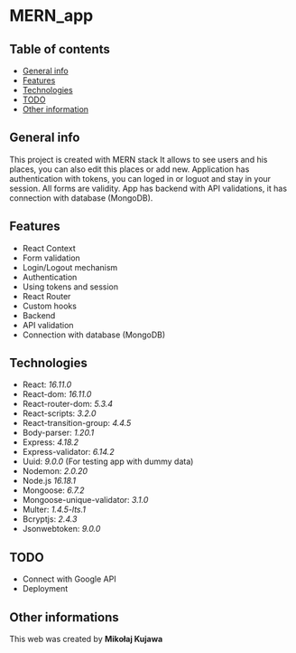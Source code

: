 # MERN_app

## Table of contents

- [General info](#general-info)
- [Features](#features)
- [Technologies](#technologies)
- [TODO](#todo)
- [Other information](#other-informations)

## General info

This project is created with MERN stack
It allows to see users and his places, you can also edit this places or add new. Application has authentication with tokens, you can loged in or loguot and stay in your session. All forms are validity.
App has backend with API validations, it has connection with database (MongoDB).

## Features

- React Context
- Form validation
- Login/Logout mechanism
- Authentication
- Using tokens and session
- React Router
- Custom hooks
- Backend
- API validation
- Connection with database (MongoDB)

## Technologies

- React: <i>16.11.0</i>
- React-dom: <i>16.11.0</i>
- React-router-dom: <i>5.3.4</i>
- React-scripts: <i>3.2.0</i>
- React-transition-group: <i>4.4.5</i>
- Body-parser: <i>1.20.1</i>
- Express: <i>4.18.2</i>
- Express-validator: <i>6.14.2</i>
- Uuid: <i>9.0.0</i> (For testing app with dummy data)
- Nodemon: <i>2.0.20</i>
- Node.js <i>16.18.1</i>
- Mongoose: <i>6.7.2</i>
- Mongoose-unique-validator: <i>3.1.0</i>
- Multer: <i>1.4.5-lts.1</i>
- Bcryptjs: <i>2.4.3</i>
- Jsonwebtoken: <i>9.0.0</i>

## TODO

- Connect with Google API
- Deployment

## Other informations

This web was created by **Mikołaj Kujawa**
